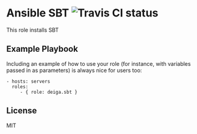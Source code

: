 Ansible SBT ![Travis CI status](https://travis-ci.org/deiga/ansible-sbt.svg)
=========

This role installs SBT


Example Playbook
----------------

Including an example of how to use your role (for instance, with variables passed in as parameters) is always nice for users too:

    - hosts: servers
      roles:
         - { role: deiga.sbt }

License
-------

MIT
